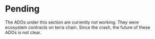 # Pending

The ADOs under this section are currently not working. They were ecosystem contracts on terra chain. Since the crash, the future of these ADOs is not clear.&#x20;
